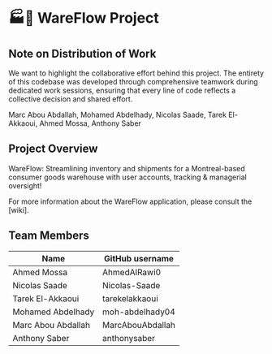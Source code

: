 # :factory::ship: WareFlow Project

## Note on Distribution of Work
We want to highlight the collaborative effort behind this project. The entirety of this codebase was developed through comprehensive teamwork during dedicated work sessions, ensuring that every line of code reflects a collective decision and shared effort.


Marc Abou Abdallah,
Mohamed Abdelhady,
Nicolas Saade,
Tarek El-Akkaoui,
Ahmed Mossa,
Anthony Saber


## Project Overview

WareFlow: Streamlining inventory and shipments for a Montreal-based consumer goods warehouse with user accounts, tracking & managerial oversight!

For more information about the WareFlow application, please consult the [wiki].

## Team Members

| Name               | GitHub username  |
| ------------------ | ---------------- |
| Ahmed Mossa        | AhmedAlRawi0     |
| Nicolas Saade      | Nicolas-Saade    |
| Tarek El-Akkaoui   | tarekelakkaoui   |
| Mohamed Abdelhady  | moh-abdelhady04  |
| Marc Abou Abdallah | MarcAbouAbdallah |
| Anthony Saber      | anthonysaber     |
